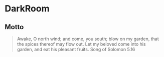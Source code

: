 # DarkRoom

## Motto
> Awake, O north wind; and come, you south; blow on my garden, that the spices thereof may flow out. Let my beloved come into his garden, and eat his pleasant fruits.
> Song of Solomon 5.16